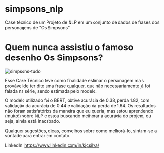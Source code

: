 # simpsons_nlp
Case técnico de um Projeto de NLP em um conjunto de dados de frases dos personagens de "Os Simpsons".

# Quem nunca assistiu o famoso desenho Os Simpsons?
![simpsons-tudo](https://user-images.githubusercontent.com/75100979/158490607-5724524f-d896-4416-b5f3-d4a670694760.jpg)

Esse Case Técnico teve como finalidade estimar o personagem mais provável de ter dito uma frase qualquer, que não necessariamente já foi falada na série, sendo estimada pelo modelo.

O modelo utilizado foi o BERT, obtive acurácia de 0.38, perda 1.82, com validação da acurácia de 0.44 e validação da perda de 1.64.
Os resultados não foram satisfatórios da maneira que eu queria, mas estou aprendendo (muito!) sobre NLP e estou buscando melhorar a acurácia do projeto, ou seja, ainda está inacabado.

Qualquer sugestões, dicas, conselhos sobre como melhorá-lo, sintam-se a vontade para entrar em contato.

LinkedIn: https://www.linkedin.com/in/kjcsilva/
